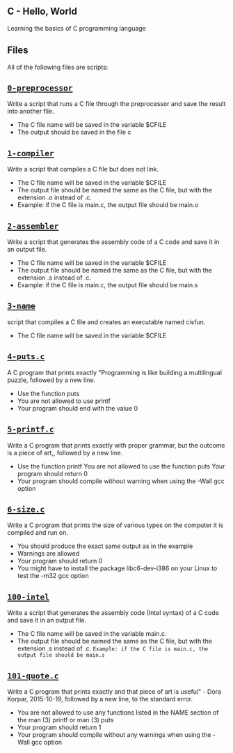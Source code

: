 ## C - Hello, World 

Learning the basics of C programming language

## Files
All of the following files are scripts:

## [`0-preprocessor`](0-preprocessor)

Write a script that runs a C file through the preprocessor and save the result into another file.

* The C file name will be saved in the variable $CFILE
* The output should be saved in the file c

## [`1-compiler`](1-compiler)

Write a script that compiles a C file but does not link.

* The C file name will be saved in the variable $CFILE
* The output file should be named the same as the C file, but with the extension .o instead of .c.
* Example: if the C file is main.c, the output file should be main.o

## [`2-assembler`](2-assembler)

Write a script that generates the assembly code of a C code and save it in an output file.

* The C file name will be saved in the variable $CFILE
* The output file should be named the same as the C file, but with the extension .s instead of .c.
* Example: if the C file is main.c, the output file should be main.s

## [`3-name`](3-name)

 script that compiles a C file and creates an executable named cisfun.

* The C file name will be saved in the variable $CFILE

## [`4-puts.c`](4-puts.c)

A C program that prints exactly "Programming is like building a multilingual puzzle, followed by a new line.

* Use the function puts
* You are not allowed to use printf
* Your program should end with the value 0



## [`5-printf.c`](5-printf.c)

Write a C program that prints exactly with proper grammar, but the outcome is a piece of art,, followed by a new line. 
* Use the function printf You are not allowed to use the function puts Your program should return 0 
* Your program should compile without warning when using the -Wall gcc option

## [`6-size.c`](6-size.c)

Write a C program that prints the size of various types on the computer it is compiled and run on. 
* You should produce the exact same output as in the example 
* Warnings are allowed 
* Your program should return 0 
* You might have to install the package libc6-dev-i386 on your Linux to test the -m32 gcc option


## [`100-intel`](100-intel)

Write a script that generates the assembly code (Intel syntax) of a C code and save it in an output file. 
* The C file name will be saved in the variable main.c. 
* The output file should be named the same as the C file, but with the extension .s instead of .c. 
`Example: if the C file is main.c, the output file should be main.s`


## [`101-quote.c`](101-quote.c)

Write a C program that prints exactly and that piece of art is useful" - Dora Korpar, 2015-10-19, followed by a new line, to the standard error.

* You are not allowed to use any functions listed in the NAME section of the man (3) printf or man (3) puts
* Your program should return 1
* Your program should compile without any warnings when using the -Wall gcc option

